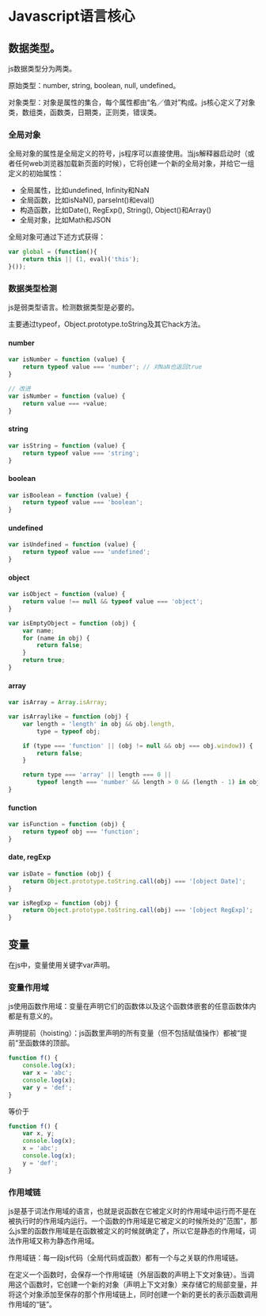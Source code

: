 # Javascript语言核心

## 数据类型。

js数据类型分为两类。

原始类型：number, string, boolean, null, undefined。

对象类型：对象是属性的集合，每个属性都由“名／值对”构成。js核心定义了对象类，数组类，函数类，日期类，正则类，错误类。

### 全局对象

全局对象的属性是全局定义的符号，js程序可以直接使用。当js解释器启动时（或者任何web浏览器加载新页面的时候），它将创建一个新的全局对象，并给它一组定义的初始属性：

- 全局属性，比如undefined, Infinity和NaN
- 全局函数，比如isNaN(), parseInt()和eval()
- 构造函数，比如Date(), RegExp(), String(), Object()和Array()
- 全局对象，比如Math和JSON

全局对象可通过下述方式获得：

```javascript
var global = (function(){
    return this || (1, eval)('this');
}());
```

### 数据类型检测

js是弱类型语言。检测数据类型是必要的。

主要通过typeof，Object.prototype.toString及其它hack方法。

#### number

```javascript
var isNumber = function (value) {
    return typeof value === 'number'; // 对NaN也返回true
}

// 改进
var isNumber = function (value) {
    return value === +value;
}
```

#### string

```javascript
var isString = function (value) {
    return typeof value === 'string';
}
```

#### boolean

```javascript
var isBoolean = function (value) {
    return typeof value === 'boolean';
}
```

#### undefined

```javascript
var isUndefined = function (value) {
    return typeof value === 'undefined';
}
```
#### object

```javascript
var isObject = function (value) {
    return value !== null && typeof value === 'object';
}

var isEmptyObject = function (obj) {
    var name;
    for (name in obj) {
        return false;
    }
    return true;
}
```

#### array

```javascript
var isArray = Array.isArray;

var isArraylike = function (obj) {
    var length = 'length' in obj && obj.length,
        type = typeof obj;

    if (type === 'function' || (obj != null && obj === obj.window)) {
        return false;
    }

    return type === 'array' || length === 0 ||
        typeof length === 'number' && length > 0 && (length - 1) in obj;
}
```

#### function

```javascript
var isFunction = function (obj) {
    return typeof obj === 'function';
}
```

#### date, regExp

```javascript
var isDate = function (obj) {
    return Object.prototype.toString.call(obj) === '[object Date]';
}

var isRegExp = function (obj) {
    return Object.prototype.toString.call(obj) === '[object RegExp]';
}
```


## 变量

在js中，变量使用关键字var声明。

### 变量作用域

js使用函数作用域：变量在声明它们的函数体以及这个函数体嵌套的任意函数体内都是有意义的。

声明提前（hoisting）：js函数里声明的所有变量（但不包括赋值操作）都被“提前”至函数体的顶部。

```javascript
function f() {
    console.log(x);
    var x = 'abc';
    console.log(x);
    var y = 'def';
}
```

等价于

```javascript
function f() {
    var x, y;
    console.log(x);
    x = 'abc';
    console.log(x);
    y = 'def';
}
```

### 作用域链

js是基于词法作用域的语言，也就是说函数在它被定义时的作用域中运行而不是在被执行时的作用域内运行。一个函数的作用域是它被定义的时候所处的"范围"，那么js里的函数作用域是在函数被定义的时候就确定了，所以它是静态的作用域，词法作用域又称为静态作用域。

作用域链：每一段js代码（全局代码或函数）都有一个与之关联的作用域链。

在定义一个函数时，会保存一个作用域链（外层函数的声明上下文对象链）。当调用这个函数时，它创建一个新的对象（声明上下文对象）来存储它的局部变量，并将这个对象添加至保存的那个作用域链上，同时创建一个新的更长的表示函数调用作用域的“链”。
